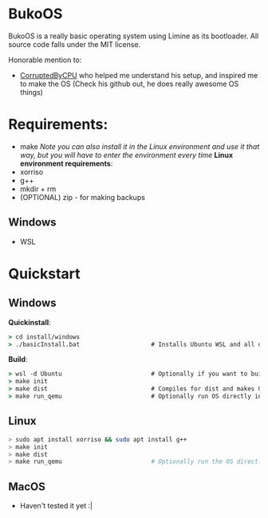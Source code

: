 # BukoOS
BukoOS is a really basic operating system using Limine as its bootloader. 
All source code falls under the MIT license. 

Honorable mention to:
- [CorruptedByCPU](https://github.com/CorruptedByCPU) who helped me understand his setup, and inspired me to make the OS (Check his github out, he does really awesome OS things)
# Requirements:
- make                               *Note you can also install it in the Linux environment and use it that way, but you will have to enter the environment every time*
**Linux environment requirements**:
- xorriso
- g++
- mkdir + rm
- (OPTIONAL) zip - for making backups
## Windows
- WSL

# Quickstart
## Windows
**Quickinstall**:
```cmd
> cd install/windows
> ./basicInstall.bat                    # Installs Ubuntu WSL and all of the things we need
```
**Build**:
```cmd
> wsl -d Ubuntu                         # Optionally if you want to build faster
> make init
> make dist                             # Compiles for dist and makes OS.iso, You could also compile for release and debug - debug with no optimisation and debug symbols, release with some optimisation and debug symbols
> make run_qemu                         # Optionally run OS directly in qemu
```
## Linux
```sh
> sudo apt install xorriso && sudo apt install g++
> make init
> make dist
> make run_qemu                         # Optionally run the OS directly in qemu
```
## MacOS
- Haven't tested it yet :|




